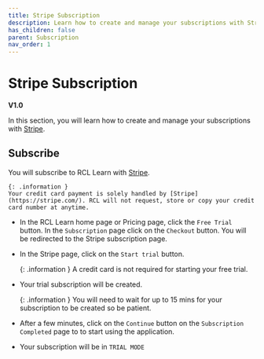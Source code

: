 ```yaml
---
title: Stripe Subscription
description: Learn how to create and manage your subscriptions with Stripe
has_children: false
parent: Subscription
nav_order: 1
---
```


# Stripe Subscription
**V1.0**

In this section, you will learn how to create and manage your subscriptions with [Stripe](https://stripe.com/).

## Subscribe

You will subscribe to RCL Learn with [Stripe](https://stripe.com/).

    {: .information }
    Your credit card payment is solely handled by [Stripe](https://stripe.com/). RCL will not request, store or copy your credit card number at anytime.

- In the RCL Learn home page or Pricing page, click the ``Free Trial`` button. In the ``Subscription`` page click on the ``Checkout`` button. You will be redirected to the Stripe subscription page.

- In the Stripe page, click on the ``Start trial`` button.

    {: .information }
    A credit card is not required for starting your free trial.

- Your trial subscription will be created.

    {: .information }
    You will need to wait for up to 15 mins for your subscription to be created so be patient.

- After a few minutes, click on the ``Continue`` button on the ``Subscription Completed`` page to to start using the application.

- Your subscription will be in ``TRIAL MODE``

